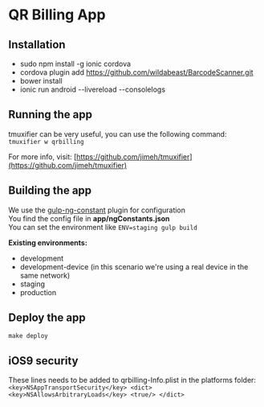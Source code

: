 QR Billing App
=================

## Installation
 - sudo npm install -g ionic cordova
 - cordova plugin add https://github.com/wildabeast/BarcodeScanner.git
 - bower install
 - ionic run android --livereload --consolelogs
 
## Running the app
tmuxifier can be very useful, you can use the following command:  
`tmuxifier w qrbilling`  

For more info, visit: [https://github.com/jimeh/tmuxifier](https://github.com/jimeh/tmuxifier)  

## Building the app
We use the [gulp-ng-constant](https://www.npmjs.com/package/gulp-ng-constant) plugin for configuration  
You find the config file in **app/ngConstants.json**  
You can set the environment like `ENV=staging gulp build`

**Existing environments:**  
 - development  
 - development-device (in this scenario we're using a real device in the same network)  
 - staging   
 - production  
 
## Deploy the app
`make deploy`

## iOS9 security
These lines needs to be added to qrbilling-Info.plist in the platforms folder:  
`<key>NSAppTransportSecurity</key>
 <dict>
     <key>NSAllowsArbitraryLoads</key>
     <true/>
 </dict>`







